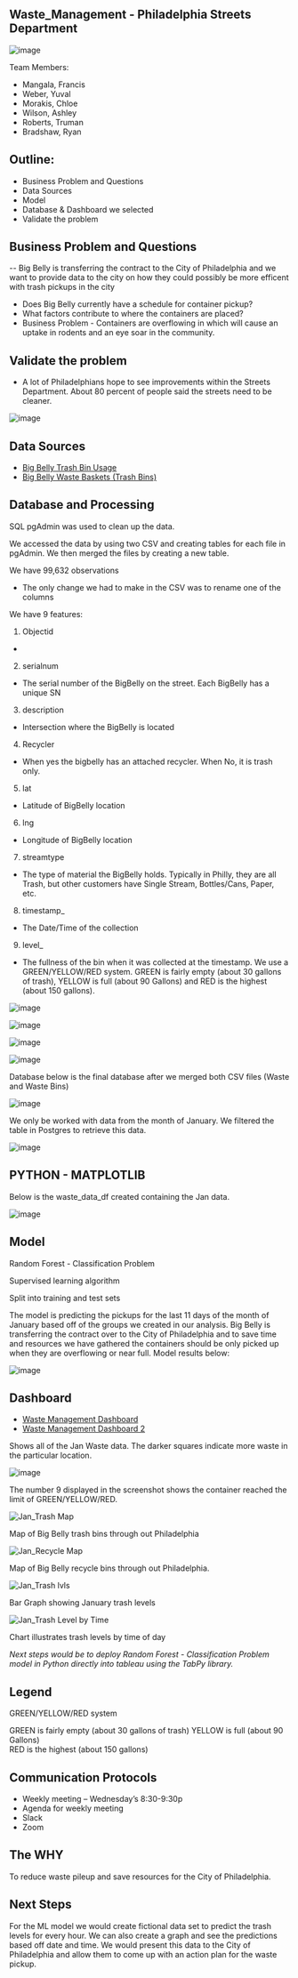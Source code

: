 ## Waste_Management - Philadelphia Streets Department

![image](https://user-images.githubusercontent.com/77358388/125873223-43eda908-6a28-4be1-bafd-4490116a61cf.png)


Team Members:
- Mangala, Francis
- Weber, Yuval
- Morakis, Chloe
- Wilson, Ashley
- Roberts, Truman
- Bradshaw, Ryan

## Outline:

- Business Problem and Questions
- Data Sources 
- Model
- Database & Dashboard we selected 
- Validate the problem

## Business Problem and Questions
-- Big Belly is transferring the contract to the City of Philadelphia and we want to provide data to the city on how they could possibly be more efficent with trash pickups in the city
- Does Big Belly currently have a schedule for container pickup?
- What factors contribute to where the containers are placed?
- Business Problem - Containers are overflowing in which will cause an uptake in rodents and an eye soar in the community.


## Validate the problem

- A lot of Philadelphians hope to see improvements within the Streets Department. About 80 percent of people said the streets need to be cleaner.

![image](https://user-images.githubusercontent.com/77358388/125873505-5007604a-a5de-4a3e-b15f-2bd15b3e9f64.png)


## Data Sources
- [Big Belly Trash Bin Usage](https://metadata.phila.gov/#home/datasetdetails/5543866e20583086178c4f1e/representationdetails/55438ab49b989a05172d0d55/)
- [Big Belly Waste Baskets (Trash Bins)](https://metadata.phila.gov/#home/datasetdetails/555f8139f15fcb6c6ed4414f/representationdetails/556de53bcf0e0dca19464e91/ )


## Database and Processing

SQL pgAdmin was used to clean up the data. 

We accessed the data by using two CSV and creating tables for each file in pgAdmin. We then merged the files by creating a new table.

We have 99,632 observations
-	The only change we had to make in the CSV was to rename one of the columns

We have 9 features: 

1. Objectid
- 
2. serialnum	
- The serial number of the BigBelly on the street. Each BigBelly has a unique SN	
3. description 
- Intersection where the BigBelly is located	
4. Recycler
- When yes the bigbelly has an attached recycler. When No, it is trash only.	
5. lat	
- Latitude of BigBelly location	
6. lng	
- Longitude of BigBelly location	
7. streamtype	
- The type of material the BigBelly holds. Typically in Philly, they are all Trash, but other customers have Single Stream, Bottles/Cans, Paper, etc.	
8. timestamp_ 
- The Date/Time of the collection	
9. level_
- The fullness of the bin when it was collected at the timestamp. We use a GREEN/YELLOW/RED system. GREEN is fairly empty (about 30 gallons of trash), YELLOW is full (about 90 Gallons) and RED is the highest (about 150 gallons).	

![image](https://user-images.githubusercontent.com/77358388/125873545-a981687c-7532-4e25-93ba-bd9a60f1956c.png)

![image](https://user-images.githubusercontent.com/77358388/125873842-98e598fc-e5ed-47a6-94a3-26eaedc73691.png)

![image](https://user-images.githubusercontent.com/77358388/125873713-5b06ce58-2ef0-4793-8106-ccfce66f8fcd.png)

![image](https://user-images.githubusercontent.com/77358388/125873739-3a1a80f3-d288-4677-a87b-2a59d198ff5a.png)


Database below is the final database after we merged both CSV files (Waste and Waste Bins)

![image](https://user-images.githubusercontent.com/77358388/125873810-79f12133-d5c2-4e47-8de4-eb966f17d1f4.png)

We only be worked with data from the month of January. We filtered the table in Postgres to retrieve this data.

![image](https://user-images.githubusercontent.com/77358388/126092420-92c19bc4-33aa-45e8-8bf4-99b1aba44554.png)



## PYTHON - MATPLOTLIB 

Below is the waste_data_df created containing the Jan data.

![image](https://user-images.githubusercontent.com/77358388/126092455-502a1314-2e11-47c8-9c65-ada50a9187a5.png)


## Model

Random Forest - Classification Problem

Supervised learning algorithm 

Split into training and test sets

The model is predicting the pickups for the last 11 days of the month of January based off of the groups we created in our analysis. Big Belly is transferring the contract over to the City of Philadelphia and to save time and resources we have gathered the containers should be only picked up when they are overflowing or near full. Model results below:

![image](https://user-images.githubusercontent.com/77358388/127417366-bde0af5e-101e-4143-8ec2-2df3250796ba.png)


## Dashboard
- [Waste Management Dashboard](https://public.tableau.com/app/profile/analystwil/viz/WasteManagementProject_16266622989210/AllJanWaste?publish=yes)
- [Waste Management Dashboard 2](https://public.tableau.com/app/profile/ryan.bradshaw/viz/GroupProject_PhillyWaste/PhiladelphiaTrash?publish=yes)

Shows all of the Jan Waste data. The darker squares indicate more waste in the particular location. 

![image](https://user-images.githubusercontent.com/77358388/126094585-576ac0bf-de1a-4d54-8a20-ef691e327d12.png)

The number 9 displayed in the screenshot shows the container reached the limit of GREEN/YELLOW/RED. 

![Jan_Trash Map](https://user-images.githubusercontent.com/79024998/127567770-87c2e9d2-42dd-4f31-aefa-d64bcfdc7909.PNG)

Map of Big Belly trash bins through out Philadelphia

![Jan_Recycle Map](https://user-images.githubusercontent.com/79024998/127567970-83064ec4-65d3-4ba9-9975-3426d1610a9b.PNG)

Map of Big Belly recycle bins through out Philadelphia.

![Jan_Trash lvls](https://user-images.githubusercontent.com/79024998/127568377-2bd0abd4-1033-439c-b7d8-d8a919eff327.PNG)

Bar Graph showing January trash levels

![Jan_Trash Level by Time](https://user-images.githubusercontent.com/79024998/127568252-ef4fd7cc-dcdf-4f61-886a-eaaa2601c1ba.PNG)

Chart illustrates trash levels by time of day

*Next steps would be to deploy Random Forest - Classification Problem model in Python directly into tableau using the TabPy library.*

## Legend

GREEN/YELLOW/RED system

GREEN is fairly empty (about 30 gallons of trash)
YELLOW is full (about 90 Gallons)  
RED is the highest (about 150 gallons)

## Communication Protocols
- Weekly meeting – Wednesday’s 8:30-9:30p
- Agenda for weekly meeting
- Slack
- Zoom

## The WHY
To reduce waste pileup and save resources for the City of Philadelphia.

## Next Steps

For the ML model we would create fictional data set to predict the trash levels for every hour. We can also create a graph and see the predictions based off date and time. We would present this data to the City of Philadelphia and allow them to come up with an action plan for the waste pickup. 



